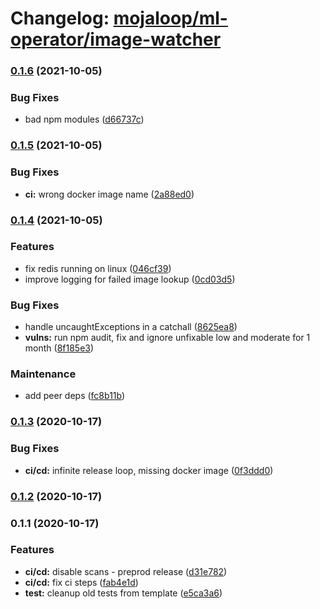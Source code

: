 # Changelog: [mojaloop/ml-operator/image-watcher](https://github.com/mojaloop/ml-operator)
### [0.1.6](https://github.com/mojaloop/ml-operator/compare/v0.1.5...v0.1.6) (2021-10-05)


### Bug Fixes

* bad npm modules ([d66737c](https://github.com/mojaloop/ml-operator/commit/d66737c4092cbcd23fbddfedec357c155411c881))

### [0.1.5](https://github.com/mojaloop/ml-operator/compare/v0.1.4...v0.1.5) (2021-10-05)


### Bug Fixes

* **ci:** wrong docker image name ([2a88ed0](https://github.com/mojaloop/ml-operator/commit/2a88ed064d5bbfa9765b5dacaef80b858e1cd10c))

### [0.1.4](https://github.com/mojaloop/ml-operator/compare/v0.1.3...v0.1.4) (2021-10-05)


### Features

* fix redis running on linux ([046cf39](https://github.com/mojaloop/ml-operator/commit/046cf39d93d0ec40f6e7e3b27e5b964e0105bf29))
* improve logging for failed image lookup ([0cd03d5](https://github.com/mojaloop/ml-operator/commit/0cd03d51cbbecdee24dce75fc037427d40a36bab))


### Bug Fixes

* handle uncaughtExceptions in a catchall ([8625ea8](https://github.com/mojaloop/ml-operator/commit/8625ea8c58b745ded3198f300cbda2cb92dcfbf4))
* **vulns:** run npm audit, fix and ignore unfixable low and moderate for 1 month ([8f185e3](https://github.com/mojaloop/ml-operator/commit/8f185e33f00ba30754ca834611cfff0f17f1d68c))


### Maintenance

* add peer deps ([fc8b11b](https://github.com/mojaloop/ml-operator/commit/fc8b11b17955044262c9016fc4bce711c35dbbc9))

### [0.1.3](https://github.com/mojaloop/ml-operator/compare/v0.1.2...v0.1.3) (2020-10-17)


### Bug Fixes

* **ci/cd:** infinite release loop, missing docker image ([0f3ddd0](https://github.com/mojaloop/ml-operator/commit/0f3ddd0b9908668676df0e2a0e40c822b5e257c8))

### [0.1.2](https://github.com/mojaloop/ml-operator/compare/v0.1.1...v0.1.2) (2020-10-17)

### 0.1.1 (2020-10-17)


### Features

* **ci/cd:** disable scans - preprod release ([d31e782](https://github.com/mojaloop/ml-operator/commit/d31e782499d1ddbcde525931441a1ab48ac178f9))
* **ci/cd:** fix ci steps ([fab4e1d](https://github.com/mojaloop/ml-operator/commit/fab4e1dd9ac1c135a0d48ccd4e616f6b9b683cce))
* **test:** cleanup old tests from template ([e5ca3a6](https://github.com/mojaloop/ml-operator/commit/e5ca3a6a31d45222e91825aca810e340493fb735))
